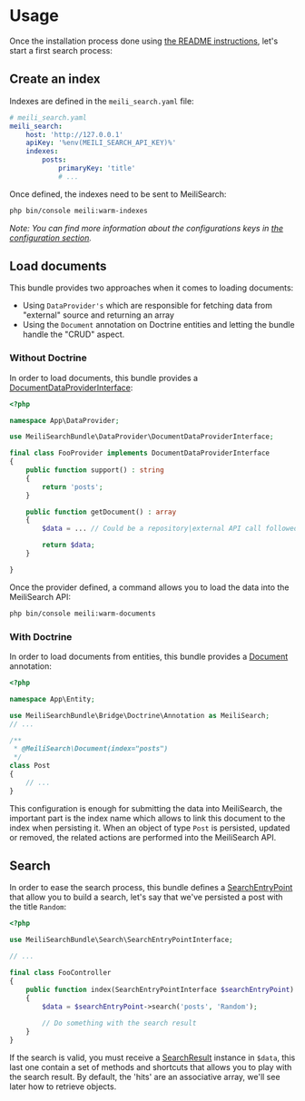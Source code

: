 # Usage

Once the installation process done using [the README instructions](./../README.md), let's start a first search process:

## Create an index

Indexes are defined in the `meili_search.yaml` file:

```yaml
# meili_search.yaml
meili_search:
    host: 'http://127.0.0.1'
    apiKey: '%env(MEILI_SEARCH_API_KEY)%'
    indexes:
        posts:
            primaryKey: 'title'
            # ...
```

Once defined, the indexes need to be sent to MeiliSearch:

```bash
php bin/console meili:warm-indexes
```

_Note: You can find more information about the configurations keys in [the configuration section](configuration.md)._

## Load documents

This bundle provides two approaches when it comes to loading documents:

- Using `DataProvider's` which are responsible for fetching data from "external" source and returning an array
- Using the `Document` annotation on Doctrine entities and letting the bundle handle the "CRUD" aspect.

### Without Doctrine

In order to load documents, this bundle provides a [DocumentDataProviderInterface](../src/DataProvider/DocumentDataProviderInterface.php):

```php
<?php

namespace App\DataProvider;

use MeiliSearchBundle\DataProvider\DocumentDataProviderInterface;

final class FooProvider implements DocumentDataProviderInterface
{
    public function support() : string
    {
        return 'posts';
    }

    public function getDocument() : array
    {
        $data = ... // Could be a repository|external API call followed by a transformation into an array

        return $data;
    }

}
```

Once the provider defined, a command allows you to load the data into the MeiliSearch API:

```bash
php bin/console meili:warm-documents
```

### With Doctrine

In order to load documents from entities, this bundle provides a [Document](../src/Bridge/Doctrine/Annotation/Document.php) annotation: 


```php
<?php

namespace App\Entity;

use MeiliSearchBundle\Bridge\Doctrine\Annotation as MeiliSearch;
// ...

/**
 * @MeiliSearch\Document(index="posts")
 */
class Post
{
    // ...
}
```

This configuration is enough for submitting the data into MeiliSearch,
the important part is the index name which allows to link this document 
to the index when persisting it.
When an object of type `Post` is persisted, updated or removed, 
the related actions are performed into the MeiliSearch API.

## Search

In order to ease the search process, 
this bundle defines a [SearchEntryPoint](../src/Search/SearchEntryPoint.php) that allow you 
to build a search, let's say that we've persisted a post with the title `Random`:

```php
<?php

use MeiliSearchBundle\Search\SearchEntryPointInterface;

// ...

final class FooController
{
    public function index(SearchEntryPointInterface $searchEntryPoint)
    {
        $data = $searchEntryPoint->search('posts', 'Random');
        
        // Do something with the search result
    }
}
```

If the search is valid, you must receive a [SearchResult](../src/Search/SearchResult.php) instance in `$data`,
this last one contain a set of methods and shortcuts that allows you to play with the search result.
By default, the 'hits' are an associative array, we'll see later how to retrieve objects.
